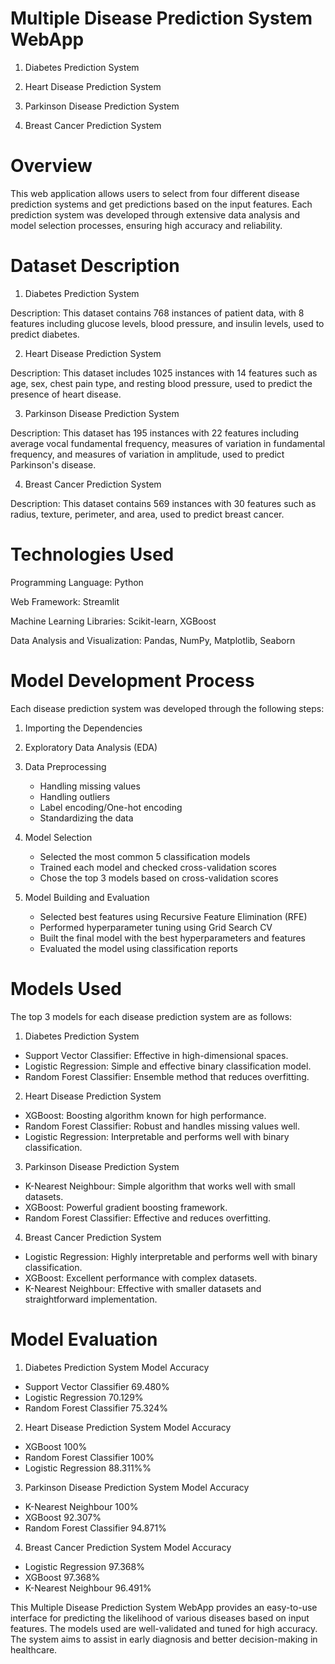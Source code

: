 # Multiple Disease Prediction System WebApp

1. Diabetes Prediction System

2. Heart Disease Prediction System

3. Parkinson Disease Prediction System

4. Breast Cancer Prediction System

# Overview
This web application allows users to select from four different disease prediction systems and get predictions based on the input features. Each prediction system was developed through extensive data analysis and model selection processes, ensuring high accuracy and reliability.

# Dataset Description
1. Diabetes Prediction System

Description: This dataset contains 768 instances of patient data, with 8 features including glucose levels, blood pressure, and insulin levels, used to predict diabetes.

2. Heart Disease Prediction System

Description: This dataset includes 1025 instances with 14 features such as age, sex, chest pain type, and resting blood pressure, used to predict the presence of heart disease.

3. Parkinson Disease Prediction System

Description: This dataset has 195 instances with 22 features including average vocal fundamental frequency, measures of variation in fundamental frequency, and measures of variation in amplitude, used to predict Parkinson's disease.

4. Breast Cancer Prediction System

Description: This dataset contains 569 instances with 30 features such as radius, texture, perimeter, and area, used to predict breast cancer.


# Technologies Used
Programming Language: Python

Web Framework: Streamlit

Machine Learning Libraries: Scikit-learn, XGBoost

Data Analysis and Visualization: Pandas, NumPy, Matplotlib, Seaborn


# Model Development Process
Each disease prediction system was developed through the following steps:

1. Importing the Dependencies

2. Exploratory Data Analysis (EDA)

3. Data Preprocessing
   * Handling missing values
   * Handling outliers
   * Label encoding/One-hot encoding
   * Standardizing the data

4. Model Selection
   * Selected the most common 5 classification models
   * Trained each model and checked cross-validation scores
   * Chose the top 3 models based on cross-validation scores

5. Model Building and Evaluation
   * Selected best features using Recursive Feature Elimination (RFE)
   * Performed hyperparameter tuning using Grid Search CV
   * Built the final model with the best hyperparameters and features
   * Evaluated the model using classification reports

# Models Used
The top 3 models for each disease prediction system are as follows:
1. Diabetes Prediction System
- Support Vector Classifier: Effective in high-dimensional spaces.
- Logistic Regression: Simple and effective binary classification model.
- Random Forest Classifier: Ensemble method that reduces overfitting.
2. Heart Disease Prediction System
- XGBoost: Boosting algorithm known for high performance.
- Random Forest Classifier: Robust and handles missing values well.
- Logistic Regression: Interpretable and performs well with binary classification.
3. Parkinson Disease Prediction System
- K-Nearest Neighbour: Simple algorithm that works well with small datasets.
- XGBoost: Powerful gradient boosting framework.
- Random Forest Classifier: Effective and reduces overfitting.
4. Breast Cancer Prediction System
- Logistic Regression: Highly interpretable and performs well with binary classification.
- XGBoost: Excellent performance with complex datasets.
- K-Nearest Neighbour: Effective with smaller datasets and straightforward implementation.
# Model Evaluation
1. Diabetes Prediction System
Model	Accuracy
- Support Vector Classifier	69.480%
- Logistic Regression	70.129%
- Random Forest Classifier	75.324%
2. Heart Disease Prediction System
Model	Accuracy
- XGBoost	100%
- Random Forest Classifier	100%
- Logistic Regression	88.311%%
3. Parkinson Disease Prediction System
Model	Accuracy
- K-Nearest Neighbour	100%
- XGBoost	92.307%
- Random Forest Classifier	94.871%
4. Breast Cancer Prediction System
Model	Accuracy
- Logistic Regression	97.368%
- XGBoost	97.368%
- K-Nearest Neighbour	96.491%

This Multiple Disease Prediction System WebApp provides an easy-to-use interface for predicting the likelihood of various diseases based on input features. The models used are well-validated and tuned for high accuracy. The system aims to assist in early diagnosis and better decision-making in healthcare.

